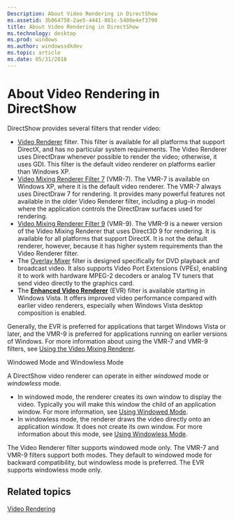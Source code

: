 ```yaml
---
Description: About Video Rendering in DirectShow
ms.assetid: 3b064758-2ae5-4441-801c-5400e4ef3790
title: About Video Rendering in DirectShow
ms.technology: desktop
ms.prod: windows
ms.author: windowssdkdev
ms.topic: article
ms.date: 05/31/2018
---
```


# About Video Rendering in DirectShow

DirectShow provides several filters that render video:

-   [Video Renderer](video-renderer-filter.md) filter. This filter is available for all platforms that support DirectX, and has no particular system requirements. The Video Renderer uses DirectDraw whenever possible to render the video; otherwise, it uses GDI. This filter is the default video renderer on platforms earlier than Windows XP.
-   [Video Mixing Renderer Filter 7](video-mixing-renderer-filter-7.md) (VMR-7). The VMR-7 is available on Windows XP, where it is the default video renderer. The VMR-7 always uses DirectDraw 7 for rendering. It provides many powerful features not available in the older Video Renderer filter, including a plug-in model where the application controls the DirectDraw surfaces used for rendering.
-   [Video Mixing Renderer Filter 9](video-mixing-renderer-filter-9.md) (VMR-9). The VMR-9 is a newer version of the Video Mixing Renderer that uses Direct3D 9 for rendering. It is available for all platforms that support DirectX. It is not the default renderer, however, because it has higher system requirements than the Video Renderer filter.
-   The [Overlay Mixer](overlay-mixer-filter.md) filter is designed specifically for DVD playback and broadcast video. It also supports Video Port Extensions (VPEs), enabling it to work with hardware MPEG-2 decoders or analog TV tuners that send video directly to the graphics card.
-   The [**Enhanced Video Renderer**](enhanced-video-renderer-filter.md) (EVR) filter is available starting in Windows Vista. It offers improved video performance compared with earlier video renderers, especially when Windows Vista desktop composition is enabled.

Generally, the EVR is preferred for applications that target Windows Vista or later, and the VMR-9 is preferred for applications running on earlier versions of Windows. For more information about using the VMR-7 and VMR-9 filters, see [Using the Video Mixing Renderer](using-the-video-mixing-renderer.md).

Windowed Mode and Windowless Mode

A DirectShow video renderer can operate in either *windowed* mode or *windowless* mode.

-   In windowed mode, the renderer creates its own window to display the video. Typically you will make this window the child of an application window. For more information, see [Using Windowed Mode](using-windowed-mode.md).
-   In windowless mode, the renderer draws the video directly onto an application window. It does not create its own window. For more information about this mode, see [Using Windowless Mode](using-windowless-mode.md).

The Video Renderer filter supports windowed mode only. The VMR-7 and VMR-9 filters support both modes. They default to windowed mode for backward compatibility, but windowless mode is preferred. The EVR supports windowless mode only.

## Related topics

<dl> <dt>

[Video Rendering](video-rendering.md)
</dt> </dl>

 

 



